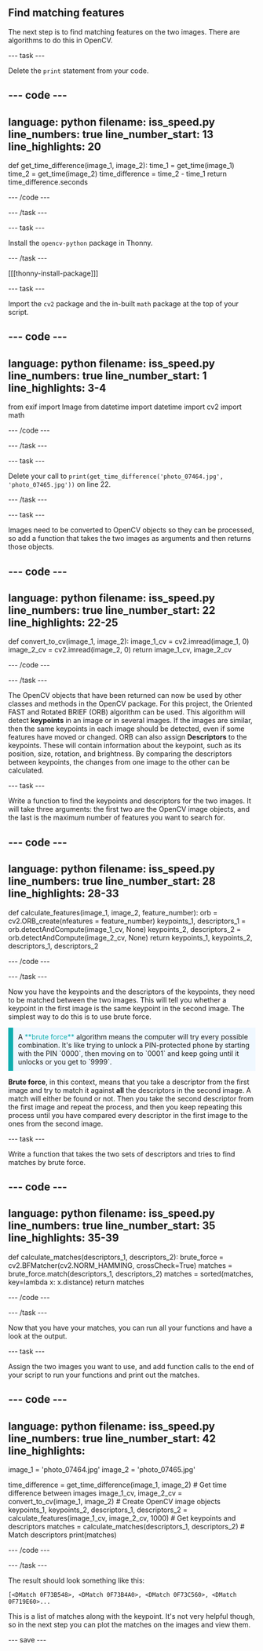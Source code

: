 ## Find matching features

The next step is to find matching features on the two images. There are algorithms to do this in OpenCV.

--- task ---

Delete the `print` statement from your code.

--- code ---
---
language: python
filename: iss_speed.py
line_numbers: true
line_number_start: 13
line_highlights: 20
---
def get_time_difference(image_1, image_2):
    time_1 = get_time(image_1)
    time_2 = get_time(image_2)
    time_difference = time_2 - time_1
    return time_difference.seconds



--- /code ---

--- /task ---

--- task ---

Install the `opencv-python` package in Thonny.

--- /task ---

[[[thonny-install-package]]]

--- task ---

Import the `cv2` package and the in-built `math` package at the top of your script.

--- code ---
---
language: python
filename: iss_speed.py
line_numbers: true
line_number_start: 1
line_highlights: 3-4
---
from exif import Image
from datetime import datetime
import cv2
import math

--- /code ---

--- /task ---

--- task ---

Delete your call to `print(get_time_difference('photo_07464.jpg', 'photo_07465.jpg'))` on line 22.

--- /task ---

--- task ---

Images need to be converted to OpenCV objects so they can be processed, so add a function that takes the two images as arguments and then returns those objects.

--- code ---
---
language: python
filename: iss_speed.py
line_numbers: true
line_number_start: 22
line_highlights: 22-25
---
def convert_to_cv(image_1, image_2):
    image_1_cv = cv2.imread(image_1, 0)
    image_2_cv = cv2.imread(image_2, 0)
    return image_1_cv, image_2_cv

--- /code ---

--- /task ---

The OpenCV objects that have been returned can now be used by other classes and methods in the OpenCV package. For this project, the Oriented FAST and Rotated BRIEF (ORB) algorithm can be used. This algorithm will detect **keypoints** in an image or in several images. If the images are similar, then the same keypoints in each image should be detected, even if some features have moved or changed. ORB can also assign **Descriptors** to the keypoints. These will contain information about the keypoint, such as its position, size, rotation, and brightness. By comparing the descriptors between keypoints, the changes from one image to the other can be calculated.

--- task ---

Write a function to find the keypoints and descriptors for the two images. It will take three arguments: the first two are the OpenCV image objects, and the last is the maximum number of features you want to search for.

--- code ---
---
language: python
filename: iss_speed.py
line_numbers: true
line_number_start: 28
line_highlights: 28-33
---
def calculate_features(image_1, image_2, feature_number):
    orb = cv2.ORB_create(nfeatures = feature_number)
    keypoints_1, descriptors_1 = orb.detectAndCompute(image_1_cv, None)
    keypoints_2, descriptors_2 = orb.detectAndCompute(image_2_cv, None)
    return keypoints_1, keypoints_2, descriptors_1, descriptors_2

--- /code ---

--- /task ---

Now you have the keypoints and the descriptors of the keypoints, they need to be matched between the two images. This will tell you whether a keypoint in the first image is the same keypoint in the second image. The simplest way to do this is to use brute force.

<p style="border-left: solid; border-width:10px; border-color: #0faeb0; background-color: aliceblue; padding: 10px;">
A <span style="color: #0faeb0">**brute force**</span> algorithm means the computer will try every possible combination. It's like trying to unlock a PIN-protected phone by starting with the PIN `0000`, then moving on to `0001` and keep going until it unlocks or you get to `9999`.
</p>

**Brute force**, in this context, means that you take a descriptor from the first image and try to match it against **all** the descriptors in the second image. A match will either be found or not. Then you take the second descriptor from the first image and repeat the process, and then you keep repeating this process until you have compared every descriptor in the first image to the ones from the second image.

--- task ---

Write a function that takes the two sets of descriptors and tries to find matches by brute force.

--- code ---
---
language: python
filename: iss_speed.py
line_numbers: true
line_number_start: 35
line_highlights: 35-39
---
def calculate_matches(descriptors_1, descriptors_2):
    brute_force = cv2.BFMatcher(cv2.NORM_HAMMING, crossCheck=True)
    matches = brute_force.match(descriptors_1, descriptors_2)
    matches = sorted(matches, key=lambda x: x.distance)
    return matches

--- /code ---

--- /task ---

Now that you have your matches, you can run all your functions and have a look at the output.

--- task ---

Assign the two images you want to use, and add function calls to the end of your script to run your functions and print out the matches.

--- code ---
---
language: python
filename: iss_speed.py
line_numbers: true
line_number_start: 42
line_highlights:
---
image_1 = 'photo_07464.jpg'
image_2 = 'photo_07465.jpg'


time_difference = get_time_difference(image_1, image_2) # Get time difference between images
image_1_cv, image_2_cv = convert_to_cv(image_1, image_2) # Create OpenCV image objects
keypoints_1, keypoints_2, descriptors_1, descriptors_2 = calculate_features(image_1_cv, image_2_cv, 1000) # Get keypoints and descriptors
matches = calculate_matches(descriptors_1, descriptors_2) # Match descriptors
print(matches)

--- /code ---

--- /task ---

The result should look something like this:

```
[<DMatch 0F73B548>, <DMatch 0F73B4A0>, <DMatch 0F73C560>, <DMatch 0F719E60>...
```

This is a list of matches along with the keypoint. It's not very helpful though, so in the next step you can plot the matches on the images and view them.

--- save ---
